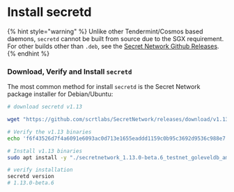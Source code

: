 # Install secretd

{% hint style="warning" %}
Unlike other Tendermint/Cosmos based daemons, `secretd` cannot be built from source due to the SGX requirement. For other builds other than `.deb`, see the [Secret Network Github Releases](https://github.com/scrtlabs/SecretNetwork/releases).
{% endhint %}

### Download, Verify and Install `secretd` <a href="#id-1-download-the-secret-network-package-installer-for-debian-ubuntu" id="id-1-download-the-secret-network-package-installer-for-debian-ubuntu"></a>

The most common method for install `secretd` is the Secret Network package installer for Debian/Ubuntu:

```bash
# download secretd v1.13

wget "https://github.com/scrtlabs/SecretNetwork/releases/download/v1.13.0-beta.6/secretnetwork_1.13.0-beta.6_testnet_goleveldb_amd64.deb"

# Verify the v1.13 binaries
echo 'f6f43526d7f4a6091e6093ac0d713e1655eaddd1159c0b95c3692d9536c988e7 secretnetwork_1.13.0-beta.6_testnet_goleveldb_amd64.deb' | sha256sum --check

# Install v1.13 binaries
sudo apt install -y "./secretnetwork_1.13.0-beta.6_testnet_goleveldb_amd64.deb"

# verify installation
secretd version
# 1.13.0-beta.6

```
